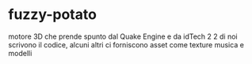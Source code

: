 # fuzzy-potato
motore 3D che prende spunto dal Quake Engine e da idTech 2
2 di noi scrivono il codice, alcuni altri ci forniscono asset come texture musica e modelli
